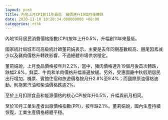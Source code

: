 ```yaml
---
layout: post
title: 內地上月CPI創11年最低　豬價連升19個月後轉跌
date: 2020-11-10 10:20:34.000000000 +08:00
categories: rthk
---
```


內地10月居民消費價格指數(CPI)按年上升0.5%，升幅創11年來最低。

國家統計局城市司高級統計師董莉娟表示，主要是去年同期基數較高、翹尾因素减少以及豬肉價格升轉跌影響，不過總體市場供求穩定。

董莉娟說，上月食品價格按年升2.2%，當中，豬肉價格連升19個月後首次轉跌，跌幅2.8%，鮮菜、牛肉和羊肉價格升幅普遍放緩。另外，受惠國慶中秋假期居民出行增加，機票、賓館住宿和旅遊價格按月升2.8%至9.4%；而國際原油價格波動，則拖累汽油和柴油價格跌逾2%。

至於上月扣除食品和能源價格的核心CPI按年升0.5%，升幅與前月相同。

至於10月工業生產者出廠價格指數(PPI)，按年跌2.1%。董莉娟說，國內生產持續恢復，工業生產價格總體平穩。
